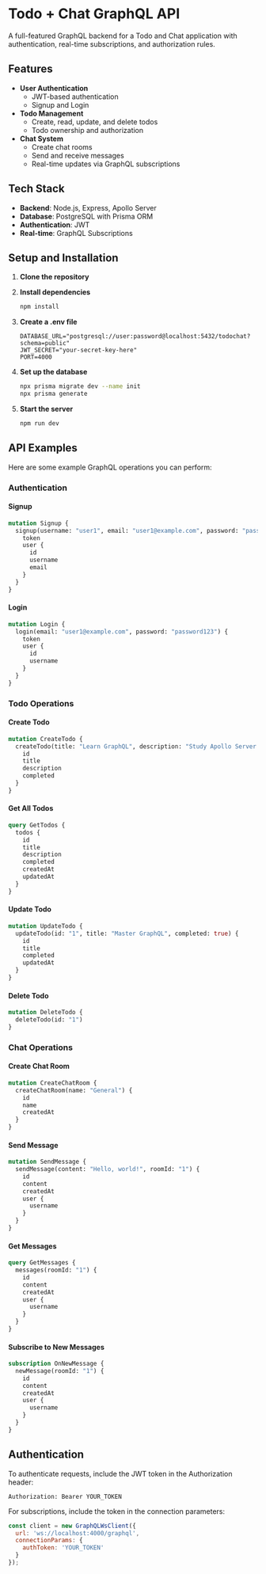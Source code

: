 # Todo + Chat GraphQL API

A full-featured GraphQL backend for a Todo and Chat application with authentication, real-time subscriptions, and authorization rules.

## Features

- **User Authentication**
  - JWT-based authentication
  - Signup and Login
- **Todo Management**
  - Create, read, update, and delete todos
  - Todo ownership and authorization
- **Chat System**
  - Create chat rooms
  - Send and receive messages
  - Real-time updates via GraphQL subscriptions

## Tech Stack

- **Backend**: Node.js, Express, Apollo Server
- **Database**: PostgreSQL with Prisma ORM
- **Authentication**: JWT
- **Real-time**: GraphQL Subscriptions

## Setup and Installation

1. **Clone the repository**

2. **Install dependencies**
   ```bash
   npm install
   ```

3. **Create a .env file**
   ```
   DATABASE_URL="postgresql://user:password@localhost:5432/todochat?schema=public"
   JWT_SECRET="your-secret-key-here"
   PORT=4000
   ```

4. **Set up the database**
   ```bash
   npx prisma migrate dev --name init
   npx prisma generate
   ```

5. **Start the server**
   ```bash
   npm run dev
   ```

## API Examples

Here are some example GraphQL operations you can perform:

### Authentication

#### Signup
```graphql
mutation Signup {
  signup(username: "user1", email: "user1@example.com", password: "password123") {
    token
    user {
      id
      username
      email
    }
  }
}
```

#### Login
```graphql
mutation Login {
  login(email: "user1@example.com", password: "password123") {
    token
    user {
      id
      username
    }
  }
}
```

### Todo Operations

#### Create Todo
```graphql
mutation CreateTodo {
  createTodo(title: "Learn GraphQL", description: "Study Apollo Server and GraphQL subscriptions") {
    id
    title
    description
    completed
  }
}
```

#### Get All Todos
```graphql
query GetTodos {
  todos {
    id
    title
    description
    completed
    createdAt
    updatedAt
  }
}
```

#### Update Todo
```graphql
mutation UpdateTodo {
  updateTodo(id: "1", title: "Master GraphQL", completed: true) {
    id
    title
    completed
    updatedAt
  }
}
```

#### Delete Todo
```graphql
mutation DeleteTodo {
  deleteTodo(id: "1")
}
```

### Chat Operations

#### Create Chat Room
```graphql
mutation CreateChatRoom {
  createChatRoom(name: "General") {
    id
    name
    createdAt
  }
}
```

#### Send Message
```graphql
mutation SendMessage {
  sendMessage(content: "Hello, world!", roomId: "1") {
    id
    content
    createdAt
    user {
      username
    }
  }
}
```

#### Get Messages
```graphql
query GetMessages {
  messages(roomId: "1") {
    id
    content
    createdAt
    user {
      username
    }
  }
}
```

#### Subscribe to New Messages
```graphql
subscription OnNewMessage {
  newMessage(roomId: "1") {
    id
    content
    createdAt
    user {
      username
    }
  }
}
```

## Authentication

To authenticate requests, include the JWT token in the Authorization header:

```
Authorization: Bearer YOUR_TOKEN
```

For subscriptions, include the token in the connection parameters:

```javascript
const client = new GraphQLWsClient({
  url: 'ws://localhost:4000/graphql',
  connectionParams: {
    authToken: 'YOUR_TOKEN'
  }
});
``` 